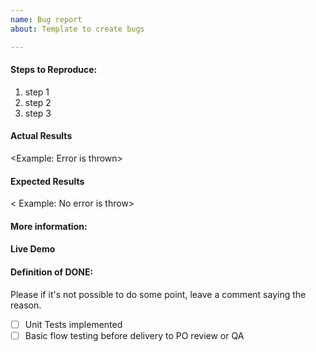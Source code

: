 ```yaml
---
name: Bug report
about: Template to create bugs

---
```


#### Steps to Reproduce:

1. step 1
2. step 2
3. step 3

#### Actual Results
<Example: Error is thrown>

#### Expected Results
< Example: No error is throw>

#### More information:
<Optional>

#### Live Demo
<Optional>

#### Definition of DONE:
Please if it's not possible to do some point, leave a comment saying the reason.

- [ ] Unit Tests implemented
- [ ] Basic flow testing before delivery to PO review or QA
